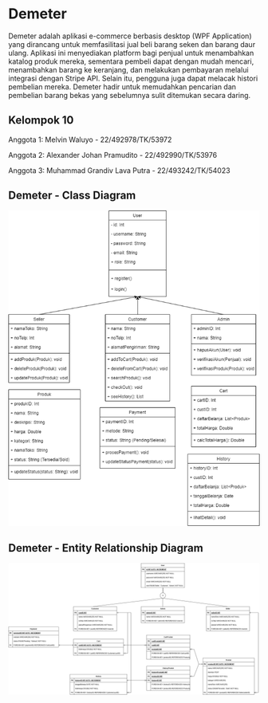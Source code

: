 # Demeter

Demeter adalah aplikasi e-commerce berbasis desktop (WPF Application) yang dirancang untuk memfasilitasi jual beli barang seken dan barang daur ulang. 
Aplikasi ini menyediakan platform bagi penjual untuk menambahkan katalog produk mereka, sementara pembeli dapat dengan mudah mencari, menambahkan barang ke keranjang, 
dan melakukan pembayaran melalui integrasi dengan Stripe API. Selain itu, pengguna juga dapat melacak histori pembelian mereka. Demeter hadir untuk memudahkan pencarian 
dan pembelian barang bekas yang sebelumnya sulit ditemukan secara daring.

## Kelompok 10
Anggota 1: Melvin Waluyo - 22/492978/TK/53972

Anggota 2: Alexander Johan Pramudito - 22/492990/TK/53976

Anggota 3: Muhammad Grandiv Lava Putra - 22/493242/TK/54023


## Demeter - Class Diagram
![Demeter_Class_Diagram](https://github.com/grandiv/Demeter-Proyek-Junior-2024/blob/main/UML%20Diagrams/Demeter_ClassDiagram.png)

## Demeter - Entity Relationship Diagram
![Demeter Entity Relationship Diagram](https://github.com/grandiv/Demeter-Proyek-Junior-2024/blob/main/UML%20Diagrams/Demeter_ERD.png)
